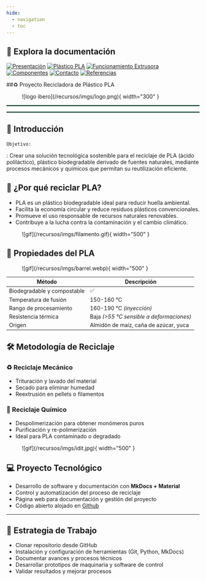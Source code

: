 ```yaml
---
hide:
  - navigation
  - toc
---
```



## 📄 **Explora la documentación**

[![Presentación](https://img.shields.io/badge/📄_Presentación-2E8B57?style=for-the-badge&logo=readme&logoColor=white)](presentacion.md)
[![Plástico PLA](https://img.shields.io/badge/🌱_Plástico_PLA-228B22?style=for-the-badge&logo=leaflet&logoColor=white)](plasticopla.md)
[![Funcionamiento Extrusora](https://img.shields.io/badge/⚙️_Funcionamiento_Extrusora-006400?style=for-the-badge&logo=gear&logoColor=white)](funcionamientoextrusora.md)
[![Componentes](https://img.shields.io/badge/🔩_Componentes_Principales-20B2AA?style=for-the-badge&logo=tools&logoColor=white)](componentes.md)
[![Contacto](https://img.shields.io/badge/📞_Contacto-3CB371?style=for-the-badge&logo=minutemailer&logoColor=white)](contacto.md)
[![Referencias](https://img.shields.io/badge/📚_Referencias-32CD32?style=for-the-badge&logo=bookstack&logoColor=white)](referencias.md)


##♻️ Proyecto Recicladora de Plástico PLA

<figure markdown="span">
  ![logo ibero](/recursos/imgs/logo.png){ width="300" }
</figure>
<hr style="border:1px solid #4aa276ba;">
<hr style="border:1px solid #4aa276ba;">

## 🚀 Introducción

`Objetivo:`

:   Crear una solución tecnológica sostenible para el reciclaje de PLA (ácido poliláctico), plástico biodegradable derivado de fuentes naturales, mediante procesos mecánicos y químicos que permitan su reutilización eficiente.


## 🌱 ¿Por qué reciclar PLA?

* PLA es un plástico biodegradable ideal para reducir huella ambiental.
* Facilita la economía circular y reduce residuos plásticos convencionales.
* Promueve el uso responsable de recursos naturales renovables.
* Contribuye a la lucha contra la contaminación y el cambio climático.

<figure markdown="span">
  ![gif](/recursos/imgs/filamento.gif){ width="500" }
</figure>

## 🔬 Propiedades del PLA

<figure markdown="span">
  ![gif](/recursos/imgs/barrel.webp){ width="500" }
</figure>


<div align="center">

| **Método**             | **Descripción**                     |
|------------------------|-------------------------------------|
| Biodegradable y compostable | ✅                               |
| Temperatura de fusión   | 150-160 °C                          |
| Rango de procesamiento | 160-190 °C *(inyección)*            |
| Resistencia térmica    | Baja *(>55 °C sensible a deformaciones)* |
| Origen                 | Almidón de maíz, caña de azúcar, yuca |

</div>

## 🛠️ Metodología de Reciclaje

### ♻️ Reciclaje Mecánico  

* Trituración y lavado del material</li>
* Secado para eliminar humedad</li>
* Reextrusión en pellets o filamentos</li>


### 🔄 Reciclaje Químico  

* Despolimerización para obtener monómeros puros</li>
* Purificación y re-polimerización</li>
* Ideal para PLA contaminado o degradado</li>

<figure markdown="span">
  ![gif](/recursos/imgs/idit.jpg){ width="500" }
</figure>

## 💻 Proyecto Tecnológico

* Desarrollo de software y documentación con <b>MkDocs + Material</b></li>
* Control y automatización del proceso de reciclaje</li>
* Página web para documentación y gestión del proyecto</li>
* Código abierto alojado en [Github](https://github.com/Gulden8ag/Extrusora_Plastico)

---

## 📂 Estrategia de Trabajo

* Clonar repositorio desde GitHub
* Instalación y configuración de herramientas (Git, Python, MkDocs)
* Documentar avances y procesos técnicos
* Desarrollar prototipos de maquinaria y software de control
* Validar resultados y mejorar procesos

